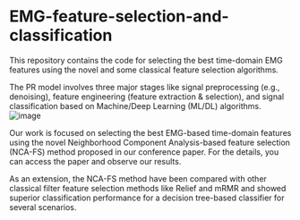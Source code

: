 # EMG-feature-selection-and-classification
This repository contains the code for selecting the best time-domain EMG features using the novel and some classical feature selection algorithms.

The PR model involves three major stages like signal preprocessing (e.g., denoising), feature engineering (feature extraction & selection), and signal classification based on Machine/Deep Learning (ML/DL) algorithms.
![image](https://user-images.githubusercontent.com/111345810/208375447-c894a7b8-c6f7-4ce5-be68-0c4fc0a396fa.png)

Our work is focused on selecting the best EMG-based time-domain features using the novel Neighborhood Component Analysis-based feature selection (NCA-FS) method proposed in our conference paper. For the details, you can access the paper and observe our results. 

As an extension, the NCA-FS method have been compared with other classical filter feature selection methods like Relief and mRMR and showed superior classification performance for a decision tree-based classifier for several scenarios. 
